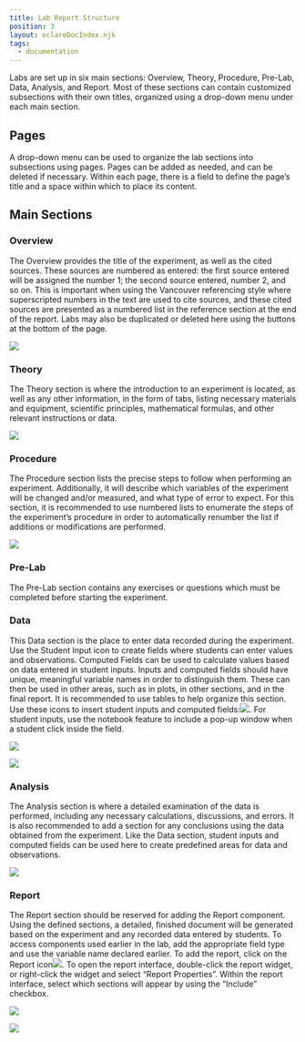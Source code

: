 ```yaml
---
title: Lab Report Structure
position: 3
layout: oclareDocIndex.njk
tags:
  - documentation
---
```

Labs are set up in six main sections: Overview, Theory, Procedure, Pre-Lab, Data, Analysis, and Report. Most of these sections can contain customized subsections with their own titles, organized using a drop-down menu under each main section.

## Pages

A drop-down menu can be used to organize the lab sections into subsections using pages. Pages can be added as needed, and can be deleted if necessary. Within each page, there is a field to define the page’s title and a space within which to place its content.



## Main Sections

### Overview

The Overview provides the title of the experiment, as well as the cited sources. These sources are numbered as entered: the first source entered will be assigned the number 1; the second source entered, number 2, and so on. This is important when using the Vancouver referencing style where superscripted numbers in the text are used to cite sources, and these cited sources are presented as a numbered list in the reference section at the end of the report. Labs may also be duplicated or deleted here using the buttons at the bottom of the page.



![](https://lh3.googleusercontent.com/TniC0a3u-eeS2_KBswz2Bg54qRQ-Gbv4NsnOA8w_ylQcB4Ek7TuzDQruQTWToC1wwTgrfK1uN-fyl7cHutvExq5fr_z_IaGcUPeUIUK-qa5NRwfRwEeCz9YS5SNxiYAiPI5OyE_7)

### Theory

The Theory section is where the introduction to an experiment is located, as well as any other information, in the form of tabs, listing necessary materials and equipment, scientific principles, mathematical formulas, and other relevant instructions or data.

![](https://lh6.googleusercontent.com/RzSTiUq9yOq4DJ6jmWFLX5LgMuCAJ65HHfHKk-dA8YixtHYFlLVS_aPOb6jDsqKygDw96ovwqg4miB1x1LYWJqLLawEJQgNF5rnQfe56J_hxo2U-XlQePGj3VCpeLm9U3lvZjjFl)

### Procedure

The Procedure section lists the precise steps to follow when performing an experiment. Additionally, it will describe which variables of the experiment will be changed and/or measured, and what type of error to expect. For this section, it is recommended to use numbered lists to enumerate the steps of the experiment’s procedure in order to automatically renumber the list if additions or modifications are performed.



![](https://lh4.googleusercontent.com/UnHuf3wl5Mod5OmJdUd1gXCBaA_qx2WU0hKh2WlwK1wJ133ZPuavkHlgi4ULQN9k5HEXKt4aQw1JAmopq0okCSC9vhjp94m-uazv-DA7_Zt-1-lvaHHGFoXItIcapQiPXfiTBzmA)

### Pre-Lab

The Pre-Lab section contains any exercises or questions which must be completed before starting the experiment.

### Data

This Data section is the place to enter data recorded during the experiment. Use the Student Input icon to create fields where students can enter values and observations. Computed Fields can be used to calculate values based on data entered in student inputs. Inputs and computed fields should have unique, meaningful variable names in order to distinguish them. These can then be used in other areas, such as in plots, in other sections, and in the final report. It is recommended to use tables to help organize this section. Use these icons to insert student inputs and computed fields:![](https://lh4.googleusercontent.com/8sIKDGKXvH1ISyukK5mXN8-jtroNdMRPSu6M3kgWcJzTaf40hX2167aG678iLw3T_nijq5akGj2xVd-kue3vkgItbDtOxQ9vqkbdnaNzqfiFfxtqZGHkUzdtN_V-qoz8xIzRpu3t). For student inputs, use the notebook feature to include a pop-up window when a student click inside the field.



![](https://lh3.googleusercontent.com/kXquAmnMHi9nUGoOlMD7wkN6DN5LqcDEEnN9u4XGfcYPgA8QxSk96ozwR4cyi9reVEIEZ02rBvamwQ3XqFB2GIvel1umVxtlRcofA9cGL7allMIaYbq1MGJHdxPgnfs6F6IinGXZ)

![](https://lh5.googleusercontent.com/NtfKH6aCX8XY7iGGMOHXzg4kaPdLe1VX8k5GgBBG1nlTTMpWciELBVdaKs9iZf4l9SET_eaaeOX2qt4BXC7L2pKTdmaRxlkXyUSkJjIuRc_TNrdbNOlabn8xfyjg4gk7joQwT-Yr)



### Analysis

The Analysis section is where a detailed examination of the data is performed, including any necessary calculations, discussions, and errors. It is also recommended to add a section for any conclusions using the data obtained from the experiment. Like the Data section, student inputs and computed fields can be used here to create predefined areas for data and observations.



![](https://lh4.googleusercontent.com/-aLF7QTZ-1kQGoimkucaD9eMo0SR9UkApEgdZSzI4TgXtbHwWUT4HayJFEt2A5crKq4vaIVrzU5OnJS3D3w0TMApzF4fB9cwafbJB32s-8OP-Nxz9e3PQr7KuLnKnI3zaanayX0x)

### Report

The Report section should be reserved for adding the Report component. Using the defined sections, a detailed, finished document will be generated based on the experiment and any recorded data entered by students. To access components used earlier in the lab, add the appropriate field type and use the variable name declared earlier. To add the report, click on the Report icon![](https://lh4.googleusercontent.com/ZkIaYV7viBxqL-bxylindRV7mXCLHAriGEDT0slwvzXZlBQO_RBYxCdawWGXk_Ub-kBl28OcZ3hyO3eCoKDF-bo7QeRLtqota72zagJ_x3Acb6pVs3Dlrupt5Q4iOydQ_TJ5QkdM). To open the report interface, double-click the report widget, or right-click the widget and select “Report Properties”. Within the report interface, select which sections will appear by using the “Include” checkbox.



![](https://lh4.googleusercontent.com/5A8bFnCQi1wzCk7IyNcGjpSYU-N7QsNeEhJniuQJA4CJlHEIcShuzKExlzuv_SJccwSkcrrIORmcRoDl2T-J4-9sNFXRPkTtRpOSpImeo501O5djv2iDloJo3FAmIkYZHKvkraFu)

![](https://lh3.googleusercontent.com/wOVslwVtA6urR9iCC66Xj-b4zkCLvrmRSdE-CQqQy5cMUnqnC_jmhXALJvtMDtx5fnqBxT-YH4LV4NEImzXpuvZ2vlKEvR8r2Z6ENeyn90HiU0RV1N5rn2ulpjUoe0tDsMXDsNvV)